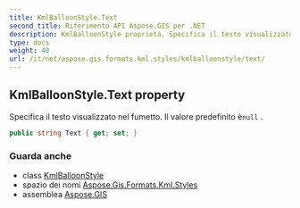 ```yaml
---
title: KmlBalloonStyle.Text
second_title: Riferimento API Aspose.GIS per .NET
description: KmlBalloonStyle proprietà. Specifica il testo visualizzato nel fumetto. Il valore predefinito ènull .
type: docs
weight: 40
url: /it/net/aspose.gis.formats.kml.styles/kmlballoonstyle/text/
---
```

## KmlBalloonStyle.Text property

Specifica il testo visualizzato nel fumetto. Il valore predefinito è`null` .

```csharp
public string Text { get; set; }
```

### Guarda anche

* class [KmlBalloonStyle](../)
* spazio dei nomi [Aspose.Gis.Formats.Kml.Styles](../../kmlballoonstyle/)
* assemblea [Aspose.GIS](../../../)


